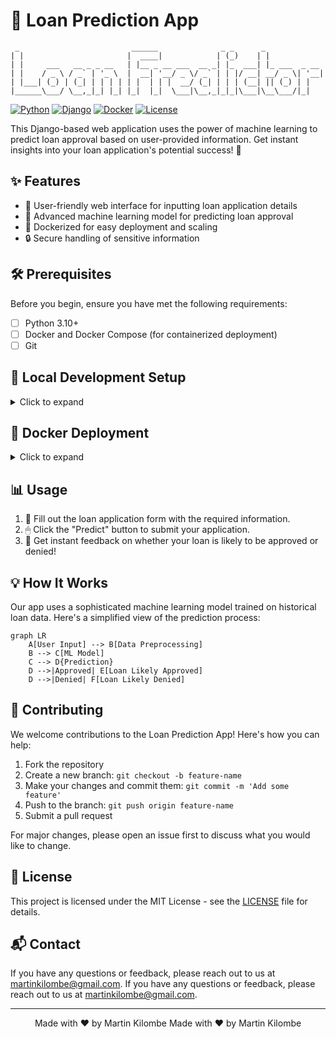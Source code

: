 # 🏦 Loan Prediction App

```
 _                         ______              _ _      _             
| |                       |  ____|            | (_)    | |            
| |     ___   __ _ _ __   | |__ _ __ ___  __ _| |_  ___| |_ ___  _ __ 
| |    / _ \ / _` | '_ \  |  __| '__/ _ \/ _` | | |/ __| __/ _ \| '__|
| |___| (_) | (_| | | | | | |  | | |  __/ (_| | | | (__| || (_) | |   
|______\___/ \__,_|_| |_| |_|  |_|  \___|\__,_|_|_|\___|\__\___/|_|   
```

[![Python](https://img.shields.io/badge/Python-3.10%2B-blue)](https://www.python.org/downloads/)
[![Django](https://img.shields.io/badge/Django-4.2.3-green)](https://www.djangoproject.com/)
[![Docker](https://img.shields.io/badge/Docker-Ready-blue)](https://www.docker.com/)
[![License](https://img.shields.io/badge/License-MIT-yellow.svg)](https://opensource.org/licenses/MIT)

This Django-based web application uses the power of machine learning to predict loan approval based on user-provided information. Get instant insights into your loan application's potential success! 🚀

## ✨ Features

- 📝 User-friendly web interface for inputting loan application details
- 🧠 Advanced machine learning model for predicting loan approval
- 🐳 Dockerized for easy deployment and scaling
- 🔒 Secure handling of sensitive information

## 🛠 Prerequisites

Before you begin, ensure you have met the following requirements:

- [ ] Python 3.10+
- [ ] Docker and Docker Compose (for containerized deployment)
- [ ] Git

## 🚀 Local Development Setup

<details>
<summary>Click to expand</summary>

1. Clone the repository:
   ```bash
   git clone https://github.com/yourusername/loan-prediction-app.git
   cd loan-prediction-app
   ```

2. Create a virtual environment and activate it:
   ```bash
   python -m venv venv
   source venv/bin/activate  # On Windows, use `venv\Scripts\activate`
   ```

3. Install the required packages:
   ```bash
   pip install -r requirements.txt
   ```

4. Set up the database:
   ```bash
   python manage.py migrate
   ```

5. Run the development server:
   ```bash
   python manage.py runserver
   ```

6. Open your browser and navigate to `http://localhost:8000` to use the app.

</details>

## 🐳 Docker Deployment

<details>
<summary>Click to expand</summary>

1. Ensure you have Docker and Docker Compose installed on your system.

2. Create a `.env` file in the project root with the necessary environment variables:
   ```env
   DEBUG=0
   SECRET_KEY=your_secret_key_here
   DJANGO_ALLOWED_HOSTS=localhost 127.0.0.1 [::1]
   SQL_ENGINE=django.db.backends.postgresql
   SQL_DATABASE=loanprediction
   SQL_USER=loanuser
   SQL_PASSWORD=loanpassword
   SQL_HOST=db
   SQL_PORT=5432
   DATABASE=postgres
   ```

3. Build and start the Docker containers:
   ```bash
   docker-compose up --build
   ```

4. The app should now be running. Access it by navigating to `http://localhost:8000` in your web browser.

</details>

## 📊 Usage

1. 📝 Fill out the loan application form with the required information.
2. 🖱 Click the "Predict" button to submit your application.
3. 🎉 Get instant feedback on whether your loan is likely to be approved or denied!

## 💡 How It Works

Our app uses a sophisticated machine learning model trained on historical loan data. Here's a simplified view of the prediction process:

```mermaid
graph LR
    A[User Input] --> B[Data Preprocessing]
    B --> C[ML Model]
    C --> D{Prediction}
    D -->|Approved| E[Loan Likely Approved]
    D -->|Denied| F[Loan Likely Denied]
```

## 🤝 Contributing

We welcome contributions to the Loan Prediction App! Here's how you can help:

1. Fork the repository
2. Create a new branch: `git checkout -b feature-name`
3. Make your changes and commit them: `git commit -m 'Add some feature'`
4. Push to the branch: `git push origin feature-name`
5. Submit a pull request

For major changes, please open an issue first to discuss what you would like to change.

## 📜 License

This project is licensed under the MIT License - see the [LICENSE](LICENSE) file for details.

## 📬 Contact

If you have any questions or feedback, please reach out to us at [martinkilombe@gmail.com](mailto:your-email@example.com).
If you have any questions or feedback, please reach out to us at [martinkilombe@gmail.com](mailto:your-email@example.com).

---

<div align="center">
  Made with ❤️ by Martin Kilombe
  Made with ❤️ by Martin Kilombe
</div>
